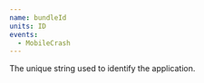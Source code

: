 ```yaml
---
name: bundleId
units: ID
events:
  - MobileCrash
---
```


The unique string used to identify the application.